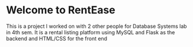 # Welcome to RentEase
  This is a project I worked on with 2 other people for Database Systems lab in 4th sem. It is a rental listing platform using MySQL and Flask as the backend and HTML/CSS for the front end
